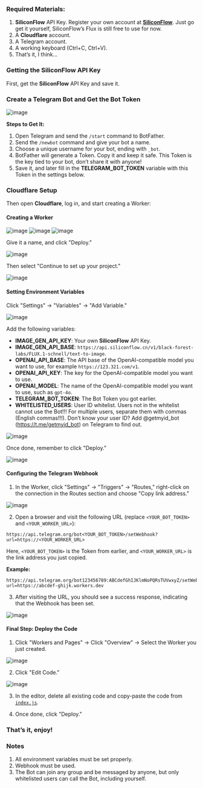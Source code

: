 ### Required Materials:

1. **SiliconFlow** API Key. Register your own account at [**SiliconFlow**](https://siliconflow.cn/). Just go get it yourself, SiliconFlow’s Flux is still free to use for now.
2. A **Cloudflare** account.
3. A Telegram account.
4. A working keyboard (Ctrl+C, Ctrl+V).
5. That’s it, I think…

### Getting the SiliconFlow API Key

First, get the **SiliconFlow** API Key and save it.

### Create a Telegram Bot and Get the Bot Token

<img style="max-width: 600px;" alt="image" src="/doc/pics/tutorial/tutorial_1.png">

**Steps to Get It:**

1. Open Telegram and send the `/start` command to BotFather.
2. Send the `/newbot` command and give your bot a name.
3. Choose a unique username for your bot, ending with `_bot`.
4. BotFather will generate a Token. Copy it and keep it safe. This Token is the key tied to your bot, don’t share it with anyone!
5. Save it, and later fill in the **TELEGRAM_BOT_TOKEN** variable with this Token in the settings below.

### Cloudflare Setup

Then open **Cloudflare**, log in, and start creating a Worker:

#### Creating a Worker

<img style="max-width: 600px;" alt="image" src="/doc/pics/tutorial/tutorial_2.png">

<img style="max-width: 600px;" alt="image" src="/doc/pics/tutorial/tutorial_3.png">

<img style="max-width: 600px;" alt="image" src="/doc/pics/tutorial/tutorial_4.png">

Give it a name, and click "Deploy."

<img style="max-width: 600px;" alt="image" src="/doc/pics/tutorial/tutorial_5.png">

Then select "Continue to set up your project."

<img style="max-width: 600px;" alt="image" src="/doc/pics/tutorial/tutorial_6.png">

#### Setting Environment Variables

Click "Settings" → "Variables" → "Add Variable."

<img style="max-width: 600px;" alt="image" src="/doc/pics/tutorial/tutorial_7.png">

Add the following variables:

- **IMAGE_GEN_API_KEY**: Your own **SiliconFlow** API Key.
- **IMAGE_GEN_API_BASE**: `https://api.siliconflow.cn/v1/black-forest-labs/FLUX.1-schnell/text-to-image`.
- **OPENAI_API_BASE**: The API base of the OpenAI-compatible model you want to use, for example `https://123.321.com/v1`.
- **OPENAI_API_KEY**: The key for the OpenAI-compatible model you want to use.
- **OPENAI_MODEL**: The name of the OpenAI-compatible model you want to use, such as `gpt-4o`.
- **TELEGRAM_BOT_TOKEN**: The Bot Token you got earlier.
- **WHITELISTED_USERS**: User ID whitelist. Users not in the whitelist cannot use the Bot!!! For multiple users, separate them with commas (English commas!!!). Don’t know your user ID? Add @getmyid_bot (https://t.me/getmyid_bot) on Telegram to find out.

<img style="max-width: 600px;" alt="image" src="/doc/pics/tutorial/tutorial_8.png">

Once done, remember to click "Deploy."

<img style="max-width: 600px;" alt="image" src="/doc/pics/tutorial/tutorial_9.png">

#### Configuring the Telegram Webhook

1. In the Worker, click "Settings" → "Triggers" → "Routes," right-click on the connection in the Routes section and choose "Copy link address."

<img style="max-width: 600px;" alt="image" src="/doc/pics/tutorial/tutorial_10.png">

2. Open a browser and visit the following URL (replace `<YOUR_BOT_TOKEN>` and `<YOUR_WORKER_URL>`):

```
https://api.telegram.org/bot<YOUR_BOT_TOKEN>/setWebhook?url=https://<YOUR_WORKER_URL>
```

Here, `<YOUR_BOT_TOKEN>` is the Token from earlier, and `<YOUR_WORKER_URL>` is the link address you just copied.

**Example:**

```
https://api.telegram.org/bot123456789:ABCdefGhIJKlmNoPQRsTUVwxyZ/setWebhook?url=https://abcdef-ghijk.workers.dev
```

3. After visiting the URL, you should see a success response, indicating that the Webhook has been set.

<img style="max-width: 600px;" alt="image" src="/doc/pics/tutorial/tutorial_11.png">

#### Final Step: Deploy the Code

1. Click "Workers and Pages" → Click "Overview" → Select the Worker you just created.

<img style="max-width: 600px;" alt="image" src="/doc/pics/tutorial/tutorial_12.png">

2. Click "Edit Code."

<img style="max-width: 600px;" alt="image" src="/doc/pics/tutorial/tutorial_13.png">

3. In the editor, delete all existing code and copy-paste the code from [`index.js`](/index.js).

4. Once done, click "Deploy."

### That’s it, enjoy!

### Notes

1. All environment variables must be set properly.
2. Webhook must be used.
3. The Bot can join any group and be messaged by anyone, but only whitelisted users can call the Bot, including yourself.
